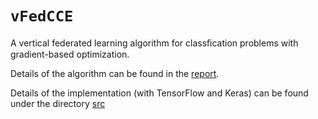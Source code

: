 # `vFedCCE`
A vertical federated learning algorithm for classﬁcation problems with gradient-based optimization.

Details of the algorithm can be found in the [report](./docs/report.pdf).

Details of the implementation (with TensorFlow and Keras) can be found under the directory [src](./src/)
